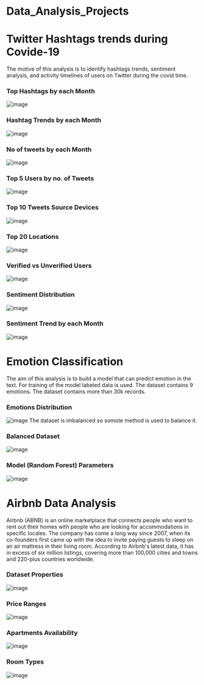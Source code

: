 # Data_Analysis_Projects

# Twitter Hashtags trends during Covide-19
The motive of this analysis is to identify hashtags trends, sentiment analysis, and activity timelines of users on Twitter during the covid time.

### Top Hashtags by each Month
![image](https://user-images.githubusercontent.com/106988509/198524095-c8e02e6b-0219-4a35-ab63-787e38677674.png)
### Hashtag Trends by each Month
![image](https://user-images.githubusercontent.com/106988509/198520750-e74b54d2-b891-4f7c-abca-d673be1dd626.png)
### No of tweets by each Month
![image](https://user-images.githubusercontent.com/106988509/198520977-499c8fd9-8223-4f51-a88c-ee25be42471d.png)
### Top 5 Users by no. of Tweets
![image](https://user-images.githubusercontent.com/106988509/198521129-a2fc935b-177b-49f2-a788-00d940e701b4.png)
### Top 10 Tweets Source Devices
![image](https://user-images.githubusercontent.com/106988509/198521419-2d3d42ea-939f-4fe5-8636-323d097ac388.png)
### Top 20 Locations
![image](https://user-images.githubusercontent.com/106988509/198521699-53db44a5-8122-49f2-97f9-5144685790a9.png)
### Verified vs Unverified Users
![image](https://user-images.githubusercontent.com/106988509/198521932-85bcca48-7d2d-4184-9d3b-1d5d30991b9e.png)
### Sentiment Distribution
![image](https://user-images.githubusercontent.com/106988509/198523742-3d73a61d-1b03-4f22-95ba-5490e29b6eba.png)
### Sentiment Trend by each Month
![image](https://user-images.githubusercontent.com/106988509/198523869-5a05179c-98da-46a6-9c1b-acd06841f851.png)


# Emotion Classification
The aim of this analysis is to build a model that can predict emotion in the text. For training of the model labeled data is used. The dataset contains 9 emotions. The dataset contains more than 30k records.  

### Emotions Distribution
![image](https://user-images.githubusercontent.com/106988509/198574003-b8b8288e-5b25-4a43-836b-b05de101fcd5.png)
The dataset is imbalanced so somote method is used to balance it.
### Balanced Dataset
![image](https://user-images.githubusercontent.com/106988509/198574221-01d1cf9d-c97a-4ebd-826b-7734988d1075.png)

### Model (Random Forest) Parameters
![image](https://user-images.githubusercontent.com/106988509/198574487-2e4f1d2c-a28b-4ff6-af6b-b9b596e65d10.png)

# Airbnb Data Analysis
Airbnb (ABNB) is an online marketplace that connects people who want to rent out their homes with people who are looking for accommodations in specific locales. The company has come a long way since 2007, when its co-founders first came up with the idea to invite paying guests to sleep on an air mattress in their living room. According to Airbnb's latest data, it has in excess of six million listings, covering more than 100,000 cities and towns and 220-plus countries worldwide.

### Dataset Properties
![image](https://user-images.githubusercontent.com/106988509/198864658-60309274-031b-4749-876f-23e98533358d.png)

### Price Ranges
![image](https://user-images.githubusercontent.com/106988509/198864678-7db26656-a1ba-41c4-8fcc-8ea560c9b366.png)
### Apartments Availability
![image](https://user-images.githubusercontent.com/106988509/198864696-2d5f8826-ccbe-47b0-916f-9a5a880640af.png)

### Room Types
![image](https://user-images.githubusercontent.com/106988509/198864714-b3cf8f78-69fb-4bba-aaca-fae9b5814fbb.png)



